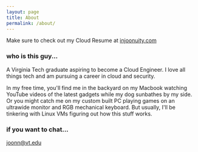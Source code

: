 ```yaml
---
layout: page
title: About
permalink: /about/
---
```


Make sure to check out my Cloud Resume at [injoonuity.com](https://injoonuity.com)

### who is this guy...

A Virginia Tech graduate aspiring to become a Cloud Engineer.
I love all things tech and am pursuing a career in cloud and security.

In my free time, you'll find me in the backyard on my Macbook watching YouTube videos of the latest gadgets while my dog sunbathes by my side.
Or you might catch me on my custom built PC playing games on an ultrawide monitor and RGB mechanical keyboard.
But usually, I'll be tinkering with Linux VMs figuring out how this stuff works.

### if you want to chat...

[joonn@vt.edu](mailto:joonn@vt.edu)
